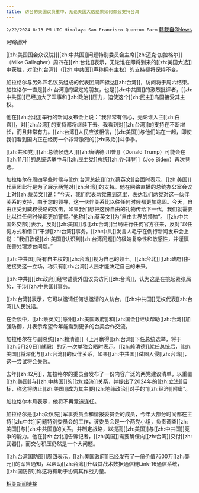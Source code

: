 ```yaml
---
title: 访台的美国议员重申，无论美国大选结果如何都会支持台湾
---
```

`2/22/2024 8:13 PM UTC Himalaya San Francisco Quantum Farm` [轉載自GNews](https://gnews.org/articles/2333168)

*网络图片*

[[zh:美国国会众议院]][[zh:中共国]]问题特别委员会主席[[zh:迈克·加拉格尔]]（Mike Gallagher）周四在[[zh:台北]]表示，无论谁在即将到来的[[zh:美国大选]]中获胜，对[[zh:台湾]]（[[zh:中共国]]声称拥有主权）的支持都将保持不变。

加拉格尔与另外四名议员组成的代表团周四抵达[[zh:台湾]]，访问将于周六结束。加拉格尔一直是[[zh:台湾]]的坚定的朋友，也是[[zh:中共国]]的激烈批评者，[[zh:中共国]]已经加大了军事和[[zh:政治]]压力，迫使这个[[zh:民主]]岛国接受其主权。

他在[[zh:台北]]举行的新闻发布会上说：“我非常有信心，无论谁入主[[zh:白宫]]，对[[zh:台湾]]的支持都将继续下去。我看到对[[zh:台湾]]的支持在不断增长，而且非常有力。[[zh:台湾]]人民应该相信，[[zh:美国]]与他们站在一起，即使我们看到国内正在经历一个非常激烈的[[zh:政治]]斗争季。

[[zh:共和党]][[zh:总统候选人]][[zh:唐纳德·川普]]（Donald Trump）可能会在[[zh:11月]]的总统选举中与[[zh:民主党]]总统[[zh:乔·拜登]]（Joe Biden）再次竞选。

加拉格尔在周四早些时候与[[zh:台湾总统]][[zh:蔡英文]]会面时表示，[[zh:美国]]代表团此行是为了展示两党对[[zh:台湾]]的支持。他在网络直播的总统办公室会议上对[[zh:蔡英文]]说：“今天，我们代表两党来到这里，表达我们两党对这一伙伴关系的支持，由于您的领导，这一伙伴关系比以往任何时候都更加稳固。今天，自由正受到威权侵略的攻击，如果我们想把这份自由的礼物传给下一代，我们就需要比以往任何时候都更加警惕。”他称[[zh:蔡英文]]为“自由世界的领袖”。
[[zh:中共国外交部]]表示，反对[[zh:美国]]与[[zh:台湾]]当局进行任何官方往来，反对“以任何方式和借口”干涉[[zh:台湾]]事务。[[zh:中共]]发言人毛宁在例行新闻发布会上说：“我们敦促[[zh:美国]]认识到[[zh:台湾问题]]的极端复杂性和敏感性，并谨慎妥善处理涉台问题。”


[[zh:中共国]]将有自主权的[[zh:台湾]]视为自己的领土。[[zh:台北]][[zh:政府]]拒绝接受这一立场，称只有[[zh:台湾]]人民才能决定自己的未来。

[[zh:中共]][[zh:政府]]经常谴责外国议员访问[[zh:台湾]]，认为这是在挑起紧张局势，干涉[[zh:中共国]]事务。

[[zh:台湾]]表示，它可以邀请任何想邀请的人访台，[[zh:中共国]]无权代表[[zh:台湾]]人民说话。

在会谈中，[[zh:蔡英文]]感谢[[zh:美国政府]]和[[zh:国会]]继续帮助[[zh:台湾]]加强防御，并表示希望今年能看到更多的台美合作交流。

加拉格尔在与副总统[[zh:赖清德]]（上月赢得[[zh:台湾]]下任总统选举，将于[[zh:5月20日]]就职）的另一次单独会晤时表示，[[zh:赖清德]]就任总统后，[[zh:美国]]将深化与[[zh:台湾]]的伙伴关系，如果[[zh:中共国]]试图入侵[[zh:台湾]]，这一尝试将会失败。

去年[[zh:12月]]，加拉格尔的委员会发布了一份内容广泛的两党建议清单，以重置[[zh:美国]]与[[zh:中共国]]的[[zh:经济]]关系，并提出了2024年的[[zh:立法]]目标，称这将防止[[zh:美国]]成为其主要[[zh:地缘政治]]对手的“[[zh:经济]]附庸”。

加拉格尔本月表示，他将不再竞选连任。

加拉格尔是[[zh:众议院]]军事委员会和情报委员会的成员，今年大部分时间都在主持[[zh:中共]]问题特别委员会的工作，该委员会是一个两党小组，负责调查[[zh:美国]]与[[zh:中共国]]的关系，并制定战略，以提高[[zh:美国]]与[[zh:中共国]]竞争的能力。他在[[zh:台北]]告诉记者，[[zh:美国]]需要确保向[[zh:台湾]]交付[[zh:武器]]，而交付积压仍然是一个大问题。

[[zh:台湾国防部]]周四表示，[[zh:美国政府]]已经发布了一份价值7500万[[zh:美元]]的军售通知，以帮助[[zh:台湾]]升级其战术数据通信链Link-16通信系统，[[zh:国防部]]称这将有助于协调其作战力量。


[相关新闻链接](https://www.reuters.com/world/us-lawmaker-who-chairs-china-committee-arrives-taiwan-2024-02-22/)

